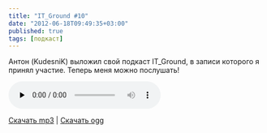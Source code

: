 ```yaml
---
title: "IT_Ground #10"
date: "2012-06-18T09:49:35+03:00"
published: true
tags: [подкаст]
---
```


Антон (KudesniK) выложил свой подкаст IT_Ground, в записи которого я принял участие. Теперь меня можно послушать!

<audio controls="controls" preload="none">
  <source src="/media/IT_Ground__010__2012_06_14.ogg" type="audio/ogg">
  <source src="/media/IT_Ground__010__2012_06_14.mp3" type="audio/mpeg">
  HTML5 Audio не поддерживается.
</audio>

[Скачать mp3](/media/IT_Ground__010__2012_06_14.mp3) |
[Скачать ogg](/media/IT_Ground__010__2012_06_14.ogg)
